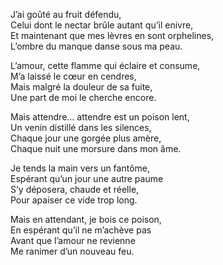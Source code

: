 J’ai goûté au fruit défendu,  
Celui dont le nectar brûle autant qu’il enivre,  
Et maintenant que mes lèvres en sont orphelines,  
L’ombre du manque danse sous ma peau.

L’amour, cette flamme qui éclaire et consume,  
M’a laissé le cœur en cendres,  
Mais malgré la douleur de sa fuite,  
Une part de moi le cherche encore.

Mais attendre… attendre est un poison lent,  
Un venin distillé dans les silences,  
Chaque jour une gorgée plus amère,  
Chaque nuit une morsure dans mon âme.

Je tends la main vers un fantôme,  
Espérant qu’un jour une autre paume  
S’y déposera, chaude et réelle,  
Pour apaiser ce vide trop long.

Mais en attendant, je bois ce poison,  
En espérant qu’il ne m’achève pas  
Avant que l’amour ne revienne  
Me ranimer d’un nouveau feu.